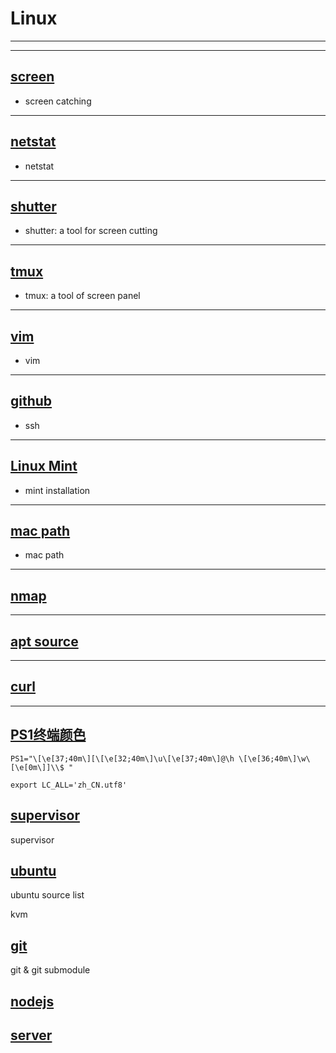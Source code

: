 #	Linux

***

--------------------------------------

##	[screen](screen.html)

*	screen catching

--------------------------------------

##	[netstat](netstat.html)

*	netstat

--------------------------------------

##	[shutter](shutter.html)

*	shutter: a tool for screen cutting

--------------------------------------

##	[tmux](tmux.html)

*	tmux: a tool of screen panel

--------------------------------------

##	[vim](vim.html)

*	vim

--------------------------------------

##	[github](github.html)

*	ssh

--------------------------------------

##	[Linux Mint](mint-install.html)

*	mint installation

--------------------------------------

##	[mac path](mac.html)

*	mac path

--------------------------------------

## [nmap](http://blog.sina.com.cn/s/blog_62347f3c01019rwd.html)

--------------------------------------

## [apt source](apt_source.html)

--------------------------------------

## [curl](http://www.cnblogs.com/gbyukg/p/3326825.html)

--------------------------------------

## [PS1终端颜色](http://www.cnblogs.com/Q--T/p/5394993.html)

```
PS1="\[\e[37;40m\][\[\e[32;40m\]\u\[\e[37;40m\]@\h \[\e[36;40m\]\w\[\e[0m\]]\\$ "
```

```
export LC_ALL='zh_CN.utf8'
```

## [supervisor](supervisor.html)

 supervisor

## [ubuntu](ubuntu.html)

 ubuntu source list


 kvm

## [git](git.html)
 
  git & git submodule

## [nodejs](mode.html)

## [server](server.html)
